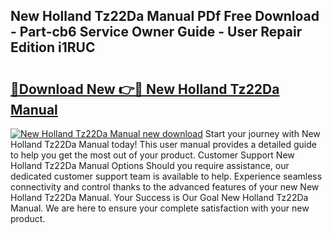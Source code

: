 ## New Holland Tz22Da Manual PDf Free Download - Part-cb6 Service Owner Guide - User Repair Edition i1RUC

# <h2><a href="http://bc85890.oget.top/?id=New+Holland+Tz22Da+Manual">🔗Download New 👉🔴 New Holland Tz22Da Manual</a></h2>

[![New Holland Tz22Da Manual new download](https://i.imgur.com/5g1atiW.png)](http://bc85890.oget.top/?id=New+Holland+Tz22Da+Manual)
Start your journey with New Holland Tz22Da Manual today! This user manual provides a detailed guide to help you get the most out of your product. Customer Support New Holland Tz22Da Manual Options Should you require assistance, our dedicated customer support team is available to help. Experience seamless connectivity and control thanks to the advanced features of your new New Holland Tz22Da Manual. Your Success is Our Goal New Holland Tz22Da Manual. We are here to ensure your complete satisfaction with your new product.
